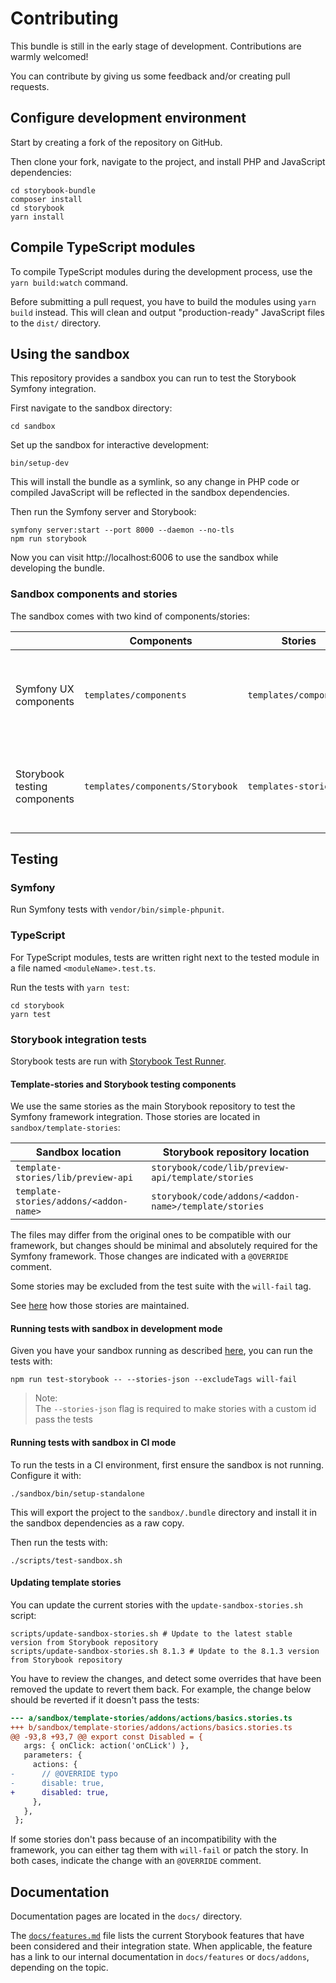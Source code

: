 # Contributing

This bundle is still in the early stage of development. Contributions are warmly welcomed!

You can contribute by giving us some feedback and/or creating pull requests.

## Configure development environment

Start by creating a fork of the repository on GitHub.

Then clone your fork, navigate to the project, and install PHP and JavaScript dependencies:

```shell
cd storybook-bundle
composer install
cd storybook
yarn install
```

## Compile TypeScript modules

To compile TypeScript modules during the development process, use the `yarn build:watch` command. 

Before submitting a pull request, you have to build the modules using `yarn build` instead. This will clean and output "production-ready" JavaScript files to the `dist/` directory. 

## Using the sandbox

This repository provides a sandbox you can run to test the Storybook Symfony integration.

First navigate to the sandbox directory:

```shell
cd sandbox
```

Set up the sandbox for interactive development:

```shell
bin/setup-dev
```

This will install the bundle as a symlink, so any change in PHP code or compiled JavaScript will be reflected in the 
sandbox dependencies.

Then run the Symfony server and Storybook:

```shell
symfony server:start --port 8000 --daemon --no-tls
npm run storybook
```

Now you can visit http://localhost:6006 to use the sandbox while developing the bundle.

### Sandbox components and stories

The sandbox comes with two kind of components/stories:

|                              | Components                       | Stories                | Usage                                                                                     |
|------------------------------|----------------------------------|------------------------|-------------------------------------------------------------------------------------------|
| Symfony UX components        | `templates/components`           | `templates/components` | Show Symfony UX use cases<br/>(component mocks, callbacks...)                             |
| Storybook testing components | `templates/components/Storybook` | `templates-stories`    | Main Storybook testings (see [Storybook integration tests](#storybook-integration-tests)) |


## Testing

### Symfony

Run Symfony tests with `vendor/bin/simple-phpunit`.

### TypeScript

For TypeScript modules, tests are written right next to the tested module in a file named `<moduleName>.test.ts`.

Run the tests with `yarn test`:

```shell
cd storybook
yarn test
```

### Storybook integration tests

Storybook tests are run with [Storybook Test Runner](https://github.com/storybookjs/test-runner).

#### Template-stories and Storybook testing components

We use the same stories as the main Storybook repository to test the Symfony framework integration. Those stories are
located in `sandbox/template-stories`: 

| Sandbox location                       | Storybook repository location                         |
|----------------------------------------|-------------------------------------------------------|
| `template-stories/lib/preview-api`     | `storybook/code/lib/preview-api/template/stories`     |
| `template-stories/addons/<addon-name>` | `storybook/code/addons/<addon-name>/template/stories` |


The files may differ from the original ones to be compatible with our framework, but changes should be minimal and
absolutely required for the Symfony framework. Those changes are indicated with a `@OVERRIDE` comment.

Some stories may be excluded from the test suite with the `will-fail` tag.

See [here](#updating-template-stories) how those stories are maintained.

#### Running tests with sandbox in development mode

Given you have your sandbox running as described [here](#using-the-sandbox), you can run the tests with:

```shell
npm run test-storybook -- --stories-json --excludeTags will-fail
```

> Note: \
> The `--stories-json` flag is required to make stories with a custom id pass the tests

#### Running tests with sandbox in CI mode

To run the tests in a CI environment, first ensure the sandbox is not running. Configure it with:

```shell
./sandbox/bin/setup-standalone
```

This will export the project to the `sandbox/.bundle` directory and install it in the sandbox dependencies as a raw 
copy.

Then run the tests with:

```shell
./scripts/test-sandbox.sh
```

#### Updating template stories

You can update the current stories with the `update-sandbox-stories.sh` script:

```shell
scripts/update-sandbox-stories.sh # Update to the latest stable version from Storybook repository
scripts/update-sandbox-stories.sh 8.1.3 # Update to the 8.1.3 version from Storybook repository
```

You have to review the changes, and detect some overrides that have been removed the update to revert them back. For 
example, the change below should be reverted if it doesn't pass the tests:

```diff
--- a/sandbox/template-stories/addons/actions/basics.stories.ts
+++ b/sandbox/template-stories/addons/actions/basics.stories.ts
@@ -93,8 +93,7 @@ export const Disabled = {
   args: { onClick: action('onCLick') },
   parameters: {
     actions: {
-      // @OVERRIDE typo
-      disable: true,
+      disabled: true,
     },
   },
 };
```

If some stories don't pass because of an incompatibility with the framework, you can either tag them with `will-fail` or 
patch the story. In both cases, indicate the change with an `@OVERRIDE` comment.

## Documentation

Documentation pages are located in the `docs/` directory.

The [`docs/features.md`](docs/features.md) file lists the current Storybook features that have been considered and their integration state. When applicable, the feature has a link to our internal documentation in `docs/features` or `docs/addons`, depending on the topic.
